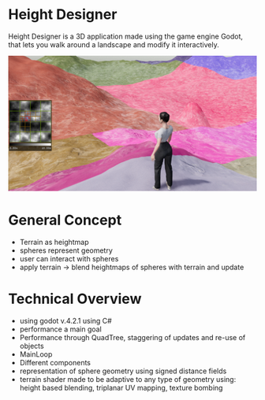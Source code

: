 # Height Designer

Height Designer is a 3D application made using the game engine Godot, that lets you walk around a landscape and modify it interactively.

![Test Image Hover Description](./readmeImages/test.png)


# General Concept

- Terrain as heightmap
- spheres represent geometry
- user can interact with spheres
- apply terrain -> blend heightmaps of spheres with terrain and update


# Technical Overview

- using godot v.4.2.1 using C#
- performance a main goal
- Performance through QuadTree, staggering of updates and re-use of objects
- MainLoop
- Different components
- representation of sphere geometry using signed distance fields
- terrain shader made to be adaptive to any type of geometry using: height based blending, triplanar UV mapping, texture bombing
